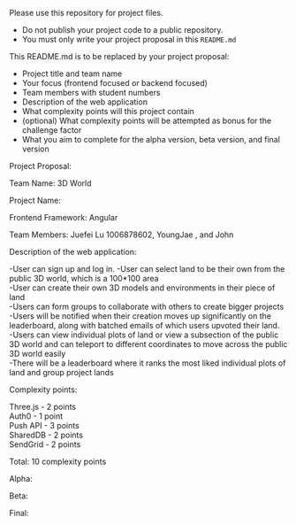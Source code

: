 Please use this repository for project files.

- Do not publish your project code to a public repository.
- You must only write your project proposal in this `README.md`

This README.md is to be replaced by your project proposal:

- Project title and team name
- Your focus (frontend focused or backend focused)
- Team members with student numbers
- Description of the web application
- What complexity points will this project contain
- (optional) What complexity points will be attempted as bonus for the challenge factor
- What you aim to complete for the alpha version, beta version, and final version

Project Proposal:

Team Name: 3D World

Project Name:

Frontend Framework: Angular

Team Members: Juefei Lu 1006878602, YoungJae , and John

Description of the web application:

-User can sign up and log in.
-User can select land to be their own from the public 3D world, which is a 100\*100 area \
-User can create their own 3D models and environments in their piece of land \
-Users can form groups to collaborate with others to create bigger projects \
-Users will be notified when their creation moves up significantly on the leaderboard, along with batched emails of which users upvoted their land. \
-Users can view individual plots of land or view a subsection of the public 3D world and can teleport to different coordinates to move across the public 3D world easily \
-There will be a leaderboard where it ranks the most liked individual plots of land and group project lands

Complexity points:

Three.js - 2 points \
Auth0 - 1 point \
Push API - 3 points \
SharedDB - 2 points \
SendGrid - 2 points

Total: 10 complexity points

Alpha:

Beta:

Final:

